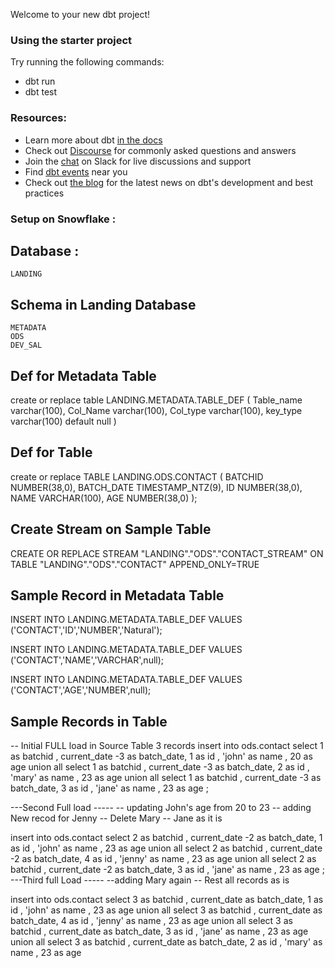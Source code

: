 Welcome to your new dbt project!

### Using the starter project

Try running the following commands:
- dbt run
- dbt test


### Resources:
- Learn more about dbt [in the docs](https://docs.getdbt.com/docs/introduction)
- Check out [Discourse](https://discourse.getdbt.com/) for commonly asked questions and answers
- Join the [chat](http://slack.getdbt.com/) on Slack for live discussions and support
- Find [dbt events](https://events.getdbt.com) near you
- Check out [the blog](https://blog.getdbt.com/) for the latest news on dbt's development and best practices

### Setup on Snowflake : 

## Database : 
	LANDING
## Schema in Landing Database
	METADATA
	ODS
	DEV_SAL

## Def for Metadata Table
create or replace table LANDING.METADATA.TABLE_DEF (
  Table_name varchar(100),
  Col_Name varchar(100),
  Col_type varchar(100),
  key_type varchar(100) default null
)

## Def for Table 
create or replace TABLE LANDING.ODS.CONTACT (
	BATCHID NUMBER(38,0),
	BATCH_DATE TIMESTAMP_NTZ(9),
	ID NUMBER(38,0),
	NAME VARCHAR(100),
	AGE NUMBER(38,0)
);

## Create Stream on Sample Table 
CREATE OR REPLACE STREAM "LANDING"."ODS"."CONTACT_STREAM" ON TABLE "LANDING"."ODS"."CONTACT"
APPEND_ONLY=TRUE

## Sample Record in Metadata Table 
INSERT INTO LANDING.METADATA.TABLE_DEF
VALUES ('CONTACT','ID','NUMBER','Natural');

INSERT INTO LANDING.METADATA.TABLE_DEF
VALUES ('CONTACT','NAME','VARCHAR',null);

INSERT INTO LANDING.METADATA.TABLE_DEF
VALUES ('CONTACT','AGE','NUMBER',null);

## Sample Records in Table 

-- Initial FULL load in  Source Table 3 records 
insert into ods.contact
 select
	1 as batchid ,
	current_date -3 as batch_date,
	1 as id ,
	'john' as name ,
	20 as age
union all
select
	1 as batchid ,
	current_date -3 as batch_date,
	2 as id ,
	'mary' as name ,
	23 as age
union all
select
	1 as batchid ,
	current_date -3 as batch_date,
	3 as id ,
	'jane' as name ,
	23 as age
	;


---Second Full load ----- 
-- updating John's age from 20 to 23
-- adding New recod for Jenny 
-- Delete Mary 
-- Jane as it is
  
  insert into ods.contact
 select
	2 as batchid ,
	current_date -2 as batch_date,
	1 as id ,
	'john' as name ,
	23 as age
union all
select
	2 as batchid ,
	current_date -2  as batch_date,
	4 as id ,
	'jenny' as name ,
	23 as age
union all
select
	2 as batchid ,
	current_date -2  as batch_date,
	3 as id ,
	'jane' as name ,
	23 as age
	;        
---Third full Load ----- 
--adding Mary again 
-- Rest all records as is 
  
insert into ods.contact
 select
	3 as batchid ,
	current_date  as batch_date,
	1 as id ,
	'john' as name ,
	23 as age
union all
select
	3 as batchid ,
	current_date   as batch_date,
	4 as id ,
	'jenny' as name ,
	23 as age
union all
select
	3 as batchid ,
	current_date  as batch_date,
	3 as id ,
	'jane' as name ,
	23 as age
union all
select
	3 as batchid ,
	current_date  as batch_date,
	2 as id ,
	'mary' as name ,
	23 as age
    

